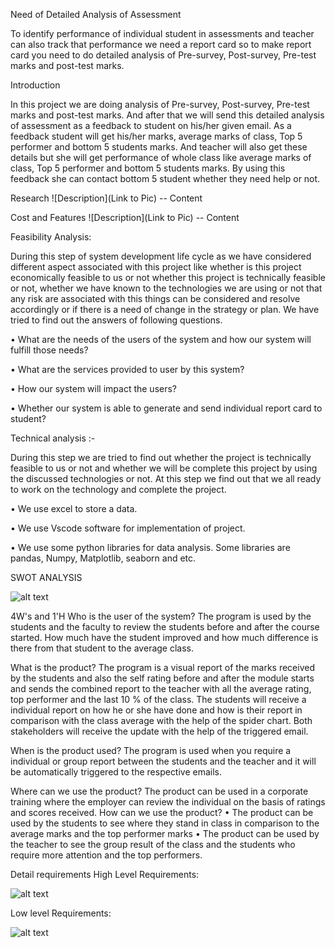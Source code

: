 Need of Detailed Analysis of Assessment

To identify performance of individual student in assessments and teacher can also track that performance we need a report card so to make report  card you need to do detailed analysis of Pre-survey, Post-survey, Pre-test marks and post-test marks.
 
Introduction 

In this project we are doing analysis of Pre-survey, Post-survey, Pre-test marks and post-test marks.
And after that we will send this detailed analysis of assessment as a feedback to student on his/her given email. As a feedback student will get his/her marks, average marks of class, Top 5 performer and bottom 5 students marks. And teacher will also get these details but she will get performance of whole class like average marks of class, Top 5 performer and bottom 5 students marks. By using this feedback she can contact bottom 5 student whether they need help or not.


Research
![Description](Link to Pic) -- Content

Cost and Features
![Description](Link to Pic) -- Content

Feasibility Analysis: 

During this step of system development life cycle as we have considered different aspect associated with this project like whether is this project economically feasible to us or not whether this project is technically feasible or not, whether we have known to the technologies we are using or not that any risk are associated with this things can be considered and resolve accordingly or if there is a need of change in the strategy or plan. We have tried to find out the answers of following questions. 

•	What are the needs of the users of the system and how our system will fulfill those needs? 

•	What are the services provided to user by this system? 

•	How our system will impact the users? 

•	Whether our system is able to generate and send individual report card to student? 

Technical analysis :-

During this step we are tried to find out whether the project is technically feasible to us or not and whether we will be complete this project by using the discussed technologies or not. At this step we find out that we all ready to work on the technology and complete the project.

•	We use excel to store a data.

•	We use Vscode software for implementation of project.

•	We use some python libraries for data analysis. Some libraries are pandas, Numpy, 
Matplotlib, seaborn and etc.

SWOT ANALYSIS


![alt text](https://github.com/99003655/AppliedSDLC_C4/blob/main/SWOT%20Analysis.png)

4W's and 1'H
Who is the user of the system?
The program is used by the students and the faculty to review the students before and after the course started. How much have the student improved and how much difference is there from that student to the average class.

What is the product?
The program is a visual report of the marks received by the students and also the self rating before and after the module starts and sends the combined report to the teacher with all the average rating, top performer and the last 10 % of the class. The students will receive a individual report on how he or she have done and how is their report in comparison with the class average with the help of the spider chart. Both stakeholders will receive the update with the help of the triggered email.

When is the product used?
The program is used when you require a individual or group report between the students and the teacher and it will be automatically triggered to the respective emails.

Where can we use the product?
The product can be used in a corporate training where the employer can review the individual on the basis of ratings and scores received. 
How can we use the product?
•	The product can be used by the students to see where they stand in class in comparison to the average marks and the top performer marks
•	The product can be used by the teacher to see the group result of the class and the students who require more attention and the top performers.

Detail requirements
High Level Requirements:


![alt text](https://github.com/99003655/AppliedSDLC_C4/blob/main/HighLevelReqt.JPG)

Low level Requirements:


![alt text](https://github.com/99003655/AppliedSDLC_C4/blob/main/lowlevelreqt.JPG)
